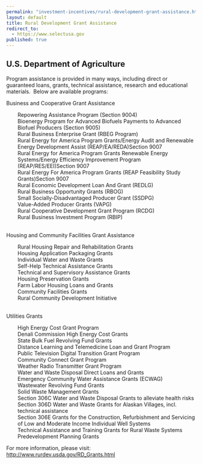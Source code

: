 ```yaml
---
permalink: "investment-incentives/rural-development-grant-assistance.html"
layout: default
title: Rural Development Grant Assistance
redirect_to:
  - https://www.selectusa.gov
published: true
---
```


<H2>U.S. Department of Agriculture</h2>
<P>Program assistance is provided in many ways, including direct or guaranteed loans, grants, technical assistance, research and educational materials.&nbsp; Below are available programs:</p>
<P>Business and Cooperative Grant Assistance </p>
<P style="PADDING-LEFT: 30px">Repowering Assistance Program (Section 9004) <BR />Bioenergy Program for Advanced Biofuels Payments to Advanced Biofuel Producers (Section 9005) <BR />Rural Business Enterprise Grant (RBEG Program) <BR />Rural Energy for America Program Grants/Energy Audit and Renewable Energy Development Assist (REAP/EA/REDA)Section 9007 <BR />Rural Energy for America Program Grants Renewable Energy Systems/Energy Efficiency Improvement Program (REAP/RES/EEI)Section 9007 <BR />Rural Energy For America Program Grants (REAP Feasibility Study Grants)Section 9007 <BR />Rural Economic Development Loan And Grant (REDLG) <BR />Rural Business Opportunity Grants (RBOG) <BR />Small Socially-Disadvantaged Producer Grant (SSDPG) <BR />Value-Added Producer Grants (VAPG) <BR />Rural Cooperative Development Grant Program (RCDG) <BR />Rural Business Investment Program (RBIP) </p>
<P><BR />Housing and Community Facilities Grant Assistance </p>
<P style="PADDING-LEFT: 30px">Rural Housing Repair and Rehabilitation Grants <BR />Housing Application Packaging Grants <BR />Individual Water and Waste Grants <BR />Self-Help Technical Assistance Grants <BR />Technical and Supervisory Assistance Grants <BR />Housing Preservation Grants <BR />Farm Labor Housing Loans and Grants <BR />Community Facilities Grants <BR />Rural Community Development Initiative </p>
<P><BR />Utilities Grants </p>
<P style="PADDING-LEFT: 30px">High Energy Cost Grant Program <BR />Denali Commission High Energy Cost Grants <BR />State Bulk Fuel Revolving Fund Grants <BR />Distance Learning and Telemedicine Loan and Grant Program <BR />Public Television Digital Transition Grant Program <BR />Community Connect Grant Program <BR />Weather Radio Transmitter Grant Program <BR />Water and Waste Disposal Direct Loans and Grants <BR />Emergency Community Water Assistance Grants (ECWAG) <BR />Wastewater Revolving Fund Grants <BR />Solid Waste Management Grants <BR />Section 306C Water and Waste Disposal Grants to alleviate health risks <BR />Section 306D Water and Waste Grants for Alaskan Villages, incl. technical assistance <BR />Section 306E Grants for the Construction, Refurbishment and Servicing of Low and Moderate Income Individual Well Systems <BR />Technical Assistance and Training Grants for Rural Waste Systems <BR />Predevelopment Planning Grants </p>
<P>For more information, please visit: <A href="http://www.rurdev.usda.gov/RD_Grants.html">http://www.rurdev.usda.gov/RD_Grants.html</a></p>